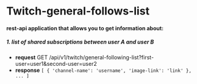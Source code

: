 # Twitch-general-follows-list
#### rest-api application that allows you to get information about:

##### 1. list of shared subscriptions between user A and user B
- **request**
GET /api/v1/twitch/general-following-list?first-user=user1&second-user=user2
- **response**
	  `[
		{
			'channel-name': 'username',
			'image-link': 'link'
		},
		...
	  ]`
